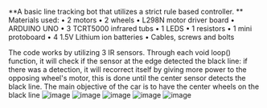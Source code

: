 **A basic line tracking bot that utilizes a strict rule based controller. **
Materials used: 
• 2 motors
• 2 wheels
• L298N motor driver board
• ARDUINO UNO
• 3 TCRT5000 infrared tubs
• 1 LEDS
• 1 resistors
• 1 mini protoboard
• 4 1.5V Lithium ion batteries
• Cables, screws and bolts

The code works by utilizing 3 IR sensors. Through each void loop() function, it will check if the sensor at the edge detected the black line: if there was a detection, it will recorrect itself by giving more power to the opposing wheel's motor, this is done until the center sensor detects the black line. The main objective of the car is to have the center wheels on the black line
![image](https://github.com/user-attachments/assets/7b94dd88-ace6-4a20-bbbc-b9bc874d4d37)
![image](https://github.com/user-attachments/assets/059233ab-ee6d-4fd1-b56b-c810effe6f4b)
![image](https://github.com/user-attachments/assets/0d39f86f-7573-4465-8d79-c2facff17a39)
![image](https://github.com/user-attachments/assets/67a2fc09-fc26-4a17-a67b-10c943137b8f)
![image](https://github.com/user-attachments/assets/6c45aeb9-4755-4c5d-9a83-aa62f8fbb65e)

